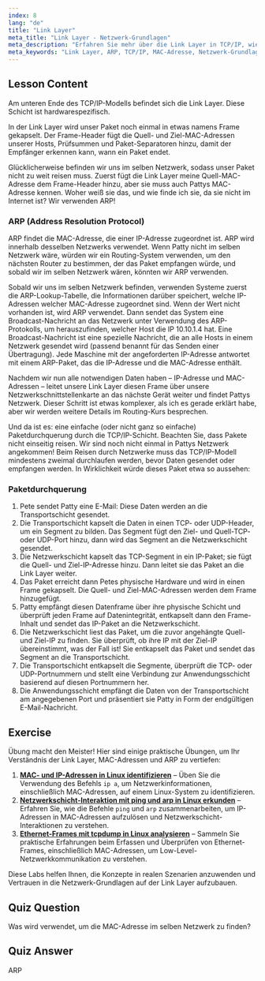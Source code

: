 ```yaml
---
index: 8
lang: "de"
title: "Link Layer"
meta_title: "Link Layer - Netzwerk-Grundlagen"
meta_description: "Erfahren Sie mehr über die Link Layer in TCP/IP, wie ARP MAC-Adressen auflöst und die Paketdurchquerung. Verstehen Sie die Netzwerk-Grundlagen mit diesem Linux-Netzwerk-Tutorial."
meta_keywords: "Link Layer, ARP, TCP/IP, MAC-Adresse, Netzwerk-Grundlagen, Linux-Netzwerk, Anfänger, Tutorial"
---
```


## Lesson Content

Am unteren Ende des TCP/IP-Modells befindet sich die Link Layer. Diese Schicht ist hardwarespezifisch.

In der Link Layer wird unser Paket noch einmal in etwas namens Frame gekapselt. Der Frame-Header fügt die Quell- und Ziel-MAC-Adressen unserer Hosts, Prüfsummen und Paket-Separatoren hinzu, damit der Empfänger erkennen kann, wann ein Paket endet.

Glücklicherweise befinden wir uns im selben Netzwerk, sodass unser Paket nicht zu weit reisen muss. Zuerst fügt die Link Layer meine Quell-MAC-Adresse dem Frame-Header hinzu, aber sie muss auch Pattys MAC-Adresse kennen. Woher weiß sie das, und wie finde ich sie, da sie nicht im Internet ist? Wir verwenden ARP!

### ARP (Address Resolution Protocol)

ARP findet die MAC-Adresse, die einer IP-Adresse zugeordnet ist. ARP wird innerhalb desselben Netzwerks verwendet. Wenn Patty nicht im selben Netzwerk wäre, würden wir ein Routing-System verwenden, um den nächsten Router zu bestimmen, der das Paket empfangen würde, und sobald wir im selben Netzwerk wären, könnten wir ARP verwenden.

Sobald wir uns im selben Netzwerk befinden, verwenden Systeme zuerst die ARP-Lookup-Tabelle, die Informationen darüber speichert, welche IP-Adressen welcher MAC-Adresse zugeordnet sind. Wenn der Wert nicht vorhanden ist, wird ARP verwendet. Dann sendet das System eine Broadcast-Nachricht an das Netzwerk unter Verwendung des ARP-Protokolls, um herauszufinden, welcher Host die IP 10.10.1.4 hat. Eine Broadcast-Nachricht ist eine spezielle Nachricht, die an alle Hosts in einem Netzwerk gesendet wird (passend benannt für das Senden einer Übertragung). Jede Maschine mit der angeforderten IP-Adresse antwortet mit einem ARP-Paket, das die IP-Adresse und die MAC-Adresse enthält.

Nachdem wir nun alle notwendigen Daten haben – IP-Adresse und MAC-Adressen – leitet unsere Link Layer diesen Frame über unsere Netzwerkschnittstellenkarte an das nächste Gerät weiter und findet Pattys Netzwerk. Dieser Schritt ist etwas komplexer, als ich es gerade erklärt habe, aber wir werden weitere Details im Routing-Kurs besprechen.

Und da ist es: eine einfache (oder nicht ganz so einfache) Paketdurchquerung durch die TCP/IP-Schicht. Beachten Sie, dass Pakete nicht einseitig reisen. Wir sind noch nicht einmal in Pattys Netzwerk angekommen! Beim Reisen durch Netzwerke muss das TCP/IP-Modell mindestens zweimal durchlaufen werden, bevor Daten gesendet oder empfangen werden. In Wirklichkeit würde dieses Paket etwa so aussehen:

### Paketdurchquerung

1. Pete sendet Patty eine E-Mail: Diese Daten werden an die Transportschicht gesendet.
2. Die Transportschicht kapselt die Daten in einen TCP- oder UDP-Header, um ein Segment zu bilden. Das Segment fügt den Ziel- und Quell-TCP- oder UDP-Port hinzu, dann wird das Segment an die Netzwerkschicht gesendet.
3. Die Netzwerkschicht kapselt das TCP-Segment in ein IP-Paket; sie fügt die Quell- und Ziel-IP-Adresse hinzu. Dann leitet sie das Paket an die Link Layer weiter.
4. Das Paket erreicht dann Petes physische Hardware und wird in einen Frame gekapselt. Die Quell- und Ziel-MAC-Adressen werden dem Frame hinzugefügt.
5. Patty empfängt diesen Datenframe über ihre physische Schicht und überprüft jeden Frame auf Datenintegrität, entkapselt dann den Frame-Inhalt und sendet das IP-Paket an die Netzwerkschicht.
6. Die Netzwerkschicht liest das Paket, um die zuvor angehängte Quell- und Ziel-IP zu finden. Sie überprüft, ob ihre IP mit der Ziel-IP übereinstimmt, was der Fall ist! Sie entkapselt das Paket und sendet das Segment an die Transportschicht.
7. Die Transportschicht entkapselt die Segmente, überprüft die TCP- oder UDP-Portnummern und stellt eine Verbindung zur Anwendungsschicht basierend auf diesen Portnummern her.
8. Die Anwendungsschicht empfängt die Daten von der Transportschicht am angegebenen Port und präsentiert sie Patty in Form der endgültigen E-Mail-Nachricht.

## Exercise

Übung macht den Meister! Hier sind einige praktische Übungen, um Ihr Verständnis der Link Layer, MAC-Adressen und ARP zu vertiefen:

1. **[MAC- und IP-Adressen in Linux identifizieren](https://labex.io/de/labs/comptia-identify-mac-and-ip-addresses-in-linux-592731)** – Üben Sie die Verwendung des Befehls `ip a`, um Netzwerkinformationen, einschließlich MAC-Adressen, auf einem Linux-System zu identifizieren.
2. **[Netzwerkschicht-Interaktion mit ping und arp in Linux erkunden](https://labex.io/de/labs/comptia-explore-network-layer-interaction-with-ping-and-arp-in-linux-592746)** – Erfahren Sie, wie die Befehle `ping` und `arp` zusammenarbeiten, um IP-Adressen in MAC-Adressen aufzulösen und Netzwerkschicht-Interaktionen zu verstehen.
3. **[Ethernet-Frames mit tcpdump in Linux analysieren](https://labex.io/de/labs/comptia-analyze-ethernet-frames-with-tcpdump-in-linux-592765)** – Sammeln Sie praktische Erfahrungen beim Erfassen und Überprüfen von Ethernet-Frames, einschließlich MAC-Adressen, um Low-Level-Netzwerkkommunikation zu verstehen.

Diese Labs helfen Ihnen, die Konzepte in realen Szenarien anzuwenden und Vertrauen in die Netzwerk-Grundlagen auf der Link Layer aufzubauen.

## Quiz Question

Was wird verwendet, um die MAC-Adresse im selben Netzwerk zu finden?

## Quiz Answer

ARP
